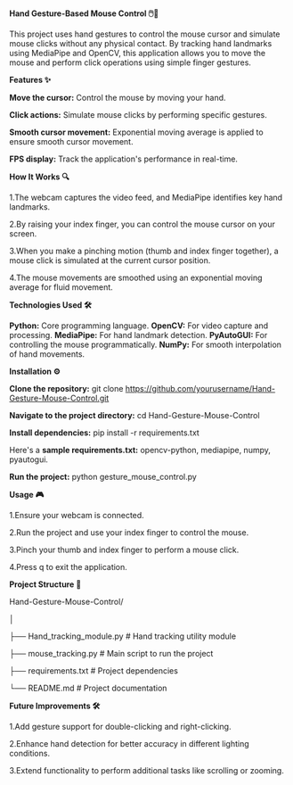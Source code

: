 **Hand Gesture-Based Mouse Control 🖱️🤚**

This project uses hand gestures to control the mouse cursor and simulate mouse clicks without any physical contact. By tracking hand landmarks using MediaPipe and OpenCV, this application allows you to move the mouse and perform click operations using simple finger gestures.

**Features ✨**

**Move the cursor:** Control the mouse by moving your hand.

**Click actions:** Simulate mouse clicks by performing specific gestures.

**Smooth cursor movement:** Exponential moving average is applied to ensure smooth cursor movement.

**FPS display:** Track the application's performance in real-time.

**How It Works 🔍**

1.The webcam captures the video feed, and MediaPipe identifies key hand landmarks.

2.By raising your index finger, you can control the mouse cursor on your screen.

3.When you make a pinching motion (thumb and index finger together), a mouse click is simulated at the current cursor position.

4.The mouse movements are smoothed using an exponential moving average for fluid movement.

**Technologies Used 🛠️**

**Python:** Core programming language.
**OpenCV:** For video capture and processing.
**MediaPipe:** For hand landmark detection.
**PyAutoGUI:** For controlling the mouse programmatically.
**NumPy:** For smooth interpolation of hand movements.

**Installation ⚙️**

**Clone the repository:**
git clone https://github.com/yourusername/Hand-Gesture-Mouse-Control.git

**Navigate to the project directory:**
cd Hand-Gesture-Mouse-Control

**Install dependencies:**
pip install -r requirements.txt

Here's a **sample requirements.txt:**
opencv-python,
mediapipe,
numpy,
pyautogui.

**Run the project:**
python gesture_mouse_control.py

**Usage 🎮**

1.Ensure your webcam is connected.

2.Run the project and use your index finger to control the mouse.

3.Pinch your thumb and index finger to perform a mouse click.

4.Press q to exit the application.

**Project Structure 📂**

Hand-Gesture-Mouse-Control/

│

├── Hand_tracking_module.py    # Hand tracking utility module

├── mouse_tracking.py          # Main script to run the project

├── requirements.txt           # Project dependencies

└── README.md                  # Project documentation

**Future Improvements 🛠️**

1.Add gesture support for double-clicking and right-clicking.

2.Enhance hand detection for better accuracy in different lighting conditions.

3.Extend functionality to perform additional tasks like scrolling or zooming.
